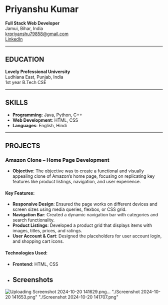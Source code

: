 # Priyanshu Kumar
**Full Stack Web Developer**  
Jamui, Bihar, India  
krpriyanshu79858@gmail.com  
[LinkedIn](www.linkedin.com/in/priyanshu-kumar-006326325)

---

## EDUCATION
**Lovely Professional University**  
Ludhiana East, Punjab, India  
1st year B.Tech CSE

---

## SKILLS
- **Programming**: Java, Python, C++  
- **Web Development**: HTML, CSS  
- **Languages**: English, Hindi  

---

## PROJECTS

### Amazon Clone – Home Page Development

- **Objective**: The objective was to create a functional and visually appealing clone of Amazon’s home page, focusing on replicating key features like product listings, navigation, and user experience.

#### Key Features:
- **Responsive Design**: Ensured the page works on different devices and screen sizes using media queries, flexbox, or CSS grid.
- **Navigation Bar**: Created a dynamic navigation bar with categories and search functionality.
- **Product Listings**: Developed a product grid that displays items with images, titles, prices, and ratings.
- **User Account & Cart**: Designed the placeholders for user account login, and shopping cart icons.

#### Technologies Used:
- **Frontend**: HTML, CSS

- ## Screenshots
![Uploading Screenshot 2024-10-20 141629.png…]()
"./Screenshot 2024-10-20 141653.png"
"./Screenshot 2024-10-20 141707.png"
